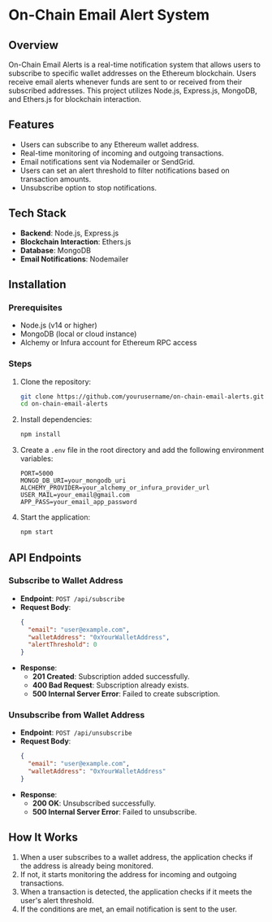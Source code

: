 # On-Chain Email Alert System

## Overview
On-Chain Email Alerts is a real-time notification system that allows users to subscribe to specific wallet addresses on the Ethereum blockchain. Users receive email alerts whenever funds are sent to or received from their subscribed addresses. This project utilizes Node.js, Express.js, MongoDB, and Ethers.js for blockchain interaction.

## Features
- Users can subscribe to any Ethereum wallet address.
- Real-time monitoring of incoming and outgoing transactions.
- Email notifications sent via Nodemailer or SendGrid.
- Users can set an alert threshold to filter notifications based on transaction amounts.
- Unsubscribe option to stop notifications.

## Tech Stack
- **Backend**: Node.js, Express.js
- **Blockchain Interaction**: Ethers.js
- **Database**: MongoDB
- **Email Notifications**: Nodemailer

## Installation

### Prerequisites
- Node.js (v14 or higher)
- MongoDB (local or cloud instance)
- Alchemy or Infura account for Ethereum RPC access

### Steps
1. Clone the repository:
   ```bash
   git clone https://github.com/yourusername/on-chain-email-alerts.git
   cd on-chain-email-alerts
   ```

2. Install dependencies:
   ```bash
   npm install
   ```

3. Create a `.env` file in the root directory and add the following environment variables:
   ```env
   PORT=5000
   MONGO_DB_URI=your_mongodb_uri
   ALCHEMY_PROVIDER=your_alchemy_or_infura_provider_url
   USER_MAIL=your_email@gmail.com
   APP_PASS=your_email_app_password
   ```

4. Start the application:
   ```bash
   npm start
   ```

## API Endpoints

### Subscribe to Wallet Address
- **Endpoint**: `POST /api/subscribe`
- **Request Body**:
  ```json
  {
    "email": "user@example.com",
    "walletAddress": "0xYourWalletAddress",
    "alertThreshold": 0
  }
  ```
- **Response**:
  - **201 Created**: Subscription added successfully.
  - **400 Bad Request**: Subscription already exists.
  - **500 Internal Server Error**: Failed to create subscription.

### Unsubscribe from Wallet Address
- **Endpoint**: `POST /api/unsubscribe`
- **Request Body**:
  ```json
  {
    "email": "user@example.com",
    "walletAddress": "0xYourWalletAddress"
  }
  ```
- **Response**:
  - **200 OK**: Unsubscribed successfully.
  - **500 Internal Server Error**: Failed to unsubscribe.

## How It Works
1. When a user subscribes to a wallet address, the application checks if the address is already being monitored.
2. If not, it starts monitoring the address for incoming and outgoing transactions.
3. When a transaction is detected, the application checks if it meets the user's alert threshold.
4. If the conditions are met, an email notification is sent to the user.
